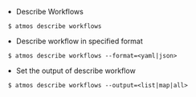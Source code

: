 - Describe Workflows

```shell
 $ atmos describe workflows
```

- Describe workflow in specified format

```shell
 $ atmos describe workflows --format=<yaml|json>
```

- Set the output of describe workflow

```shell
 $ atmos describe workflows --output=<list|map|all>
```
